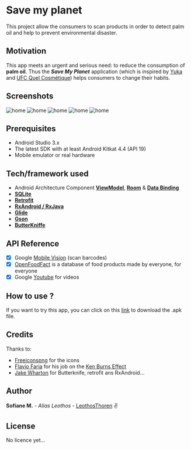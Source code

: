 # Save my planet
This project allow the consumers to scan products in order to detect palm oil
and help to prevent environmental disaster.

## Motivation
This app meets an urgent and serious need: to reduce the consumption of **palm oil**.
Thus the __*Save My Planet*__ application (which is inspired by [Yuka](https://yuka.io/) and [UFC Quel Cosmétique](https://www.quechoisir.org/application-mobile-quelcosmetic-n52804/)) helps consumers
to change their habits.

## Screenshots
![home](https://github.com/LeothosThoren/Save_my_planet/img/home.png)
![home](https://github.com/LeothosThoren/Save_my_planet/img/scanner.png)
![home](https://github.com/LeothosThoren/Save_my_planet/img/history.png)
![home](https://github.com/LeothosThoren/Save_my_planet/img/detail.png)
![home](https://github.com/LeothosThoren/Save_my_planet/img/webview.png)

## Prerequisites
- Android Studio 3.x
- The latest SDK with at least Android Kitkat 4.4 (API 19)
- Mobile emulator or real hardware

## Tech/framework used
- Android Architecture Component **[ViewModel](https://developer.android.com/topic/libraries/architecture/viewmodel)**, **[Room](https://developer.android.com/topic/libraries/architecture/room)** & **[Data Binding](https://developer.android.com/topic/libraries/data-binding/)**
- **[SQLite](https://developer.android.com/training/data-storage/sqlite)**
- **[Retrofit](https://square.github.io/retrofit/)**
- **[RxAndroid / RxJava](https://github.com/ReactiveX/RxAndroid)**
- **[Glide](https://bumptech.github.io/glide/)**
- **[Gson](https://github.com/google/gson)**
- **[ButterKniffe](http://jakewharton.github.io/butterknife/)**

## API Reference
 - [x] Google [Mobile Vision](https://developers.google.com/vision/android/barcodes-overview) (scan barcodes)
 - [x] [OpenFoodFact](https://en.wiki.openfoodfacts.org/API/Read/Product) is a database of food products made by everyone, for everyone
 - [x] Google [Youtube](https://developers.google.com/youtube/android/player/) for videos

## How to use ?
If you want to try this app, you can click on this [link]() to download the .apk file.

## Credits
Thanks to:
 * [Freeiconspng](https://www.freeiconspng.com/) for the icons
 * [Flavio Faria](https://github.com/flavioarfaria) for his job on the [Ken Burns Effect](https://github.com/flavioarfaria/KenBurnsView)
 * [Jake Wharton](https://github.com/JakeWharton) for Butterknife, retrofit ans RxAndroid...

## Author
**Sofiane M.** - *Alias Leothos* - [LeothosThoren](https://github.com/LeothosThoren) :v:
## License
No licence yet...
